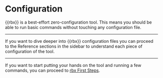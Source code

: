 # Configuration

{{rbx}} is a best-effort zero-configuration tool. This means you should be able to run basic commands without touching any configuration file.

---

If you want to dive deeper into {{rbx}} configuration files you can proceed to the Reference sections in the sidebar to understand each piece of configuration of the tool.

---

If you want to start putting your hands on the tool and running a few commands, you can proceed to [rbx First Steps](../setters/first-steps.md).